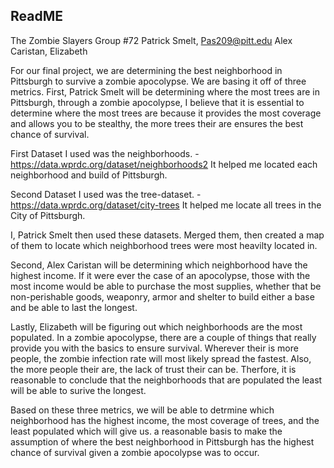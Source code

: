 ## ReadME

The Zombie Slayers
Group #72
Patrick Smelt, Pas209@pitt.edu
Alex Caristan,
Elizabeth

For our final project, we are determining the best neighborhood in Pittsburgh to survive a zombie apocolypse. We are basing it off of three metrics.
First, Patrick Smelt will be determining where the most trees are in Pittsburgh, through a zombie apocolypse, I believe that it is essential to determine
where the most trees are because it provides the most coverage and allows you to be stealthy, the more trees their are ensures the best chance of survival.

First Dataset I used was the neighborhoods. - https://data.wprdc.org/dataset/neighborhoods2
It helped me located each neighborhood and build of Pittsburgh.

Second Dataset I used was the tree-dataset. - https://data.wprdc.org/dataset/city-trees
It helped me locate all trees in the City of Pittsburgh.

I, Patrick Smelt then used these datasets. Merged them, then created a map of them to locate which neighborhood trees were most heavilty located in.




Second, Alex Caristan will be determining which neighborhood have the highest income. If it were ever the case of an apocolypse, those with the most income would be able
to purchase the most supplies, whether that be non-perishable goods, weaponry, armor and shelter to build either a base and be able to last the longest.

Lastly, Elizabeth will be figuring out which neighborhoods are the most populated. In a zombie apocolypse, there are a couple of things that really provide you with the basics to ensure
survival. Wherever their is more people, the zombie infection rate will most likely spread the fastest. Also, the more people their are, the lack of trust their can be.
Therfore, it is reasonable to conclude that the neighborhoods that are populated the least will be able to surive the longest.

Based on these three metrics, we will be able to detrmine which neighborhood has the highest income, the most coverage of trees, and the least populated which will give us.
a reasonable basis to make the assumption of where the best neighborhood in Pittsburgh has the highest chance of survival given a zombie apocolypse was to occur.

